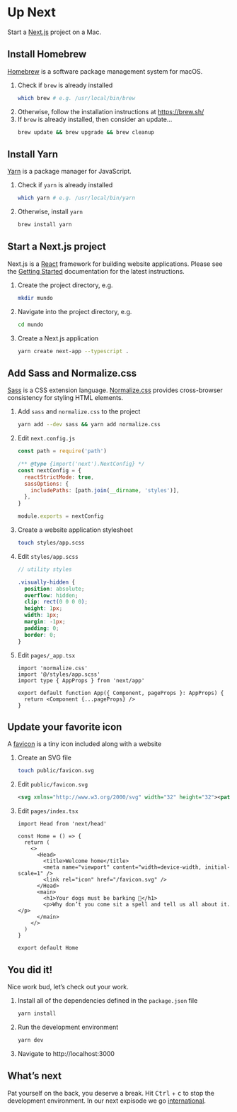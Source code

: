 # Up Next

Start a [Next.js](https://nextjs.org) project on a Mac.

## Install Homebrew

[Homebrew](https://brew.sh) is a software package management system for macOS.

1. Check if `brew` is already installed
   ```sh
   which brew # e.g. /usr/local/bin/brew
   ```
2. Otherwise, follow the installation instructions at https://brew.sh/
3. If `brew` is already installed, then consider an update...
   ```sh
   brew update && brew upgrade && brew cleanup
   ```

## Install Yarn

[Yarn](https://yarnpkg.com) is a package manager for JavaScript.

1. Check if `yarn` is already installed
   ```sh
   which yarn # e.g. /usr/local/bin/yarn
   ```
2. Otherwise, install `yarn`
   ```sh
   brew install yarn
   ```

## Start a Next.js project

Next.js is a [React](https://reactjs.org) framework for building website applications. Please see the [Getting Started](https://nextjs.org/docs/getting-started) documentation for the latest instructions.

1. Create the project directory, e.g.
   ```sh
   mkdir mundo
   ```
2. Navigate into the project directory, e.g.
   ```sh
   cd mundo
   ```
3. Create a Next.js application
   ```sh
   yarn create next-app --typescript .
   ```

## Add Sass and Normalize.css

[Sass](https://sass-lang.com) is a CSS extension language. [Normalize.css](https://necolas.github.io/normalize.css/) provides cross-browser consistency for styling HTML elements.

1. Add `sass` and `normalize.css` to the project
   ```sh
   yarn add --dev sass && yarn add normalize.css
   ```
2. Edit `next.config.js`
   ```js
   const path = require('path')

   /** @type {import('next').NextConfig} */
   const nextConfig = {
     reactStrictMode: true,
     sassOptions: {
       includePaths: [path.join(__dirname, 'styles')],
     },
   }

   module.exports = nextConfig
   ```
3. Create a website application stylesheet
   ```sh
   touch styles/app.scss
   ```
4. Edit `styles/app.scss`
    ```scss
    // utility styles

    .visually-hidden {
      position: absolute;
      overflow: hidden;
      clip: rect(0 0 0 0);
      height: 1px;
      width: 1px;
      margin: -1px;
      padding: 0;
      border: 0;
    }
    ```
5. Edit `pages/_app.tsx`
   ```tsx
   import 'normalize.css'
   import '@/styles/app.scss'
   import type { AppProps } from 'next/app'

   export default function App({ Component, pageProps }: AppProps) {
     return <Component {...pageProps} />
   }
   ```

## Update your favorite icon

A [favicon](https://developer.mozilla.org/en-US/docs/Glossary/Favicon) is a tiny icon included along with a website

1. Create an SVG file
   ```sh
   touch public/favicon.svg
   ```
2. Edit `public/favicon.svg`
   ```svg
   <svg xmlns="http://www.w3.org/2000/svg" width="32" height="32"><path d="M16 0C7.163 0 0 7.163 0 16s7.163 16 16 16 16-7.163 16-16S24.837 0 16 0zm0 30c-1.967 0-3.84-.407-5.538-1.139l7.286-8.197a.998.998 0 0 0 .253-.664v-3a1 1 0 0 0-1-1c-3.531 0-7.256-3.671-7.293-3.707A1 1 0 0 0 9.001 12h-4a1 1 0 0 0-1 1v6c0 .379.214.725.553.894l3.447 1.724v5.871c-3.627-2.53-6-6.732-6-11.489 0-2.147.484-4.181 1.348-6h3.652c.265 0 .52-.105.707-.293l4-4A1 1 0 0 0 12.001 5V2.581a14.013 14.013 0 0 1 4-.581c2.2 0 4.281.508 6.134 1.412A5.961 5.961 0 0 0 20.002 8c0 1.603.624 3.109 1.757 4.243a5.985 5.985 0 0 0 4.536 1.751c.432 1.619 1.211 5.833-.263 11.635a.936.936 0 0 0-.026.163A13.956 13.956 0 0 1 16.002 30z"/></svg>
   ```
3. Edit `pages/index.tsx`
   ```tsx
   import Head from 'next/head'

   const Home = () => {
     return (
       <>
         <Head>
           <title>Welcome home</title>
           <meta name="viewport" content="width=device-width, initial-scale=1" />
           <link rel="icon" href="/favicon.svg" />
         </Head>
         <main>
           <h1>Your dogs must be barking 🐶</h1>
           <p>Why don’t you come sit a spell and tell us all about it.</p>
         </main>
       </>
     )
   }

   export default Home
   ```

## You did it!

Nice work bud, let’s check out your work.

1. Install all of the dependencies defined in the `package.json` file
   ```sh
   yarn install
   ```
2. Run the development environment
   ```sh
   yarn dev
   ```
3. Navigate to http://localhost:3000

## What’s next

Pat yourself on the back, you deserve a break. Hit <kbd>Ctrl</kbd> + <kbd>c</kbd> to stop the development environment. In our next expisode we go [international](https://nextjs.org/docs/advanced-features/i18n-routing).
